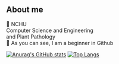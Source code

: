 ## About me
🏫 NCHU  
Computer Science and Engineering  
and Plant Pathology  
🧱 As you can see, I am a beginner in Github
  
[![Anurag's GitHub stats](https://github-readme-stats.vercel.app/api?username=mamie1031&show_icons=true&theme=radical)](https://github.com/anuraghazra/github-readme-stats)
[![Top Langs](https://github-readme-stats.vercel.app/api/top-langs/?username=mamie1031&layout=compact&theme=radical)](https://github.com/anuraghazra/github-readme-stats)

